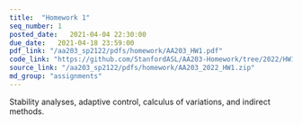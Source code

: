 ```yaml
---
title:  "Homework 1"
seq_number: 1
posted_date:   2021-04-04 22:30:00
due_date:   2021-04-18 23:59:00
pdf_link: "/aa203_sp2122/pdfs/homework/AA203_HW1.pdf"
code_link: "https://github.com/StanfordASL/AA203-Homework/tree/2022/HW1"
source_link: "/aa203_sp2122/pdfs/homework/AA203_2022_HW1.zip"
md_group: "assignments"
---
```


Stability analyses, adaptive control, calculus of variations, and indirect methods.
